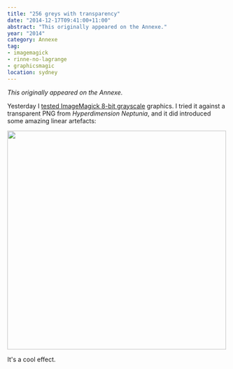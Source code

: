```yaml
---
title: "256 greys with transparency"
date: "2014-12-17T09:41:00+11:00"
abstract: "This originally appeared on the Annexe."
year: "2014"
category: Annexe
tag:
- imagemagick
- rinne-no-lagrange
- graphicsmagic
location: sydney
---
```

*This originally appeared on the Annexe.*

Yesterday I [tested ImageMagick 8-bit grayscale] graphics. I tried it against a transparent PNG from *Hyperdimension Neptunia*, and it did introduced some amazing linear artefacts:

<p><img src="https://rubenerd.com/files/museum/imagemagick-8bit-test-purpleheart@2x.png" alt="" style="width:500px; height:500px;" /></p>

It's a cool effect.

[tested ImageMagick 8-bit grayscale]: https://rubenerd.com/annexe-converting-down-pngs-to-256-greys/
